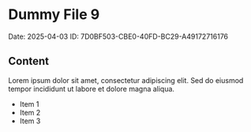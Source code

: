 # Dummy File 9

Date: 2025-04-03
ID: 7D0BF503-CBE0-40FD-BC29-A49172716176

## Content

Lorem ipsum dolor sit amet, consectetur adipiscing elit.
Sed do eiusmod tempor incididunt ut labore et dolore magna aliqua.

* Item 1
* Item 2
* Item 3
